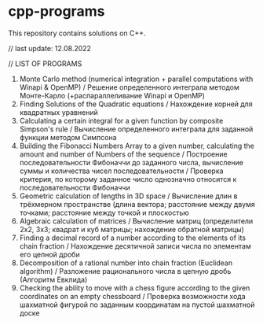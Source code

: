 # cpp-programs
This repository contains solutions on C++.

// last update: 12.08.2022

// LIST OF PROGRAMS
1. Monte Carlo method (numerical integration + parallel computations with Winapi & OpenMP) 
    / Решение определенного интеграла методом Монте-Карло (+распараллеливание Winapi и OpenMP)
2. Finding Solutions of the Quadratic equations
    / Нахождение корней для квадратных уравнений
3. Calculating a certain integral for a given function by composite Simpson's rule
    / Вычисление определенного интеграла для заданной функции методом Симпсона
4. Building the Fibonacci Numbers Array to a given number, calculating the amount and number of Numbers of the sequence
    / Построение последовательности Фибоначчи до заданного числа, вычисление суммы и количества чисел последовательности
    / Проверка критерия, по которому заданное число однозначно относится к последовательности Фибоначчи
5. Geometric calculation of lengths in 3D space
    / Вычисление длин в трёхмерном пространстве (длина вектора; расстояние между двумя точками; расстояние между точкой и плоскостью
6. Algebraic сalculation of matrices
    / Вычисление матриц (определители 2х2, 3х3; квадрат и куб матрицы; нахождение обратной матрицы)
7. Finding a decimal record of a number according to the elements of its chain fraction
    / Нахождение десятичной записи числа по элементам его цепной дроби
8. Decomposition of a rational number into chain fraction (Euclidean algorithm)
    / Разложение рационального числа в цепную дробь (Алгоритм Евклида)
9. Checking the ability to move with a chess figure according to the given coordinates on an empty chessboard
    / Проверка возможности хода шахматной фигурой по заданным координатам на пустой шахматной доске
    
